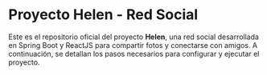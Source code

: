 # Proyecto Helen - Red Social

Este es el repositorio oficial del proyecto **Helen**, una red social desarrollada en Spring Boot y ReactJS para compartir fotos y conectarse con amigos. A continuación, se detallan los pasos necesarios para configurar y ejecutar el proyecto.